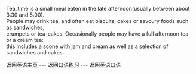 Tea_time is a small meal eaten in the late afternoon(usually between about 3:30 and 5:00).    
People may drink tea, and often eat biscuits, cakes or savoury foods such as sandwiches,     
crumpets or tea-cakes. Occasionally people may have a full afternoon tea or a cream  tea:    
this includes a scone with jam and cream as well as a selection of sandwiches and cakes.    

[返回英语主页](../../english.md) --- [返回口语练习](oral_english_practice.md) --- [返回英语口语](../oral_english.md)    